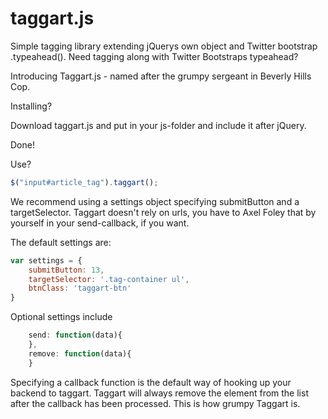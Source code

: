 taggart.js
==========

Simple tagging library extending jQuerys own object and Twitter bootstrap .typeahead().
Need tagging along with Twitter Bootstraps typeahead?

Introducing Taggart.js - named after the grumpy sergeant in Beverly Hills Cop.

Installing?

Download taggart.js and put in your js-folder and include it after jQuery.

Done!

Use?
``` javascript
$("input#article_tag").taggart();
```

We recommend using a settings object specifying submitButton and a targetSelector.
Taggart doesn't rely on urls, you have to Axel Foley that by yourself in your send-callback, if you want.

The default settings are:

``` javascript
var settings = {
    submitButton: 13,
    targetSelector: '.tag-container ul',
    btnClass: 'taggart-btn'
}
```

Optional settings include

``` javascript
    send: function(data){
    },
    remove: function(data){
    }
```

Specifying a callback function is the default way of hooking up your backend to taggart.
Taggart will always remove the element from the list after the callback has been processed.
This is how grumpy Taggart is.


